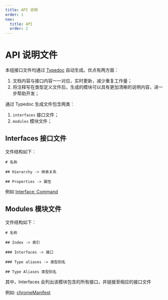 ```yaml
---
title: API 说明
order: 1
nav:
  title: API
  order: 2
---
```


# API 说明文件

本组接口文件均通过 [Typedoc](https://typedoc.org/) 自动生成。优点有两方面：

1. 文档内容与接口内容一一对应，实时更新，减少重复工作量；
2. 将注释写在类型定义文件后，生成的模块可以具有更加清晰的说明内容，进一步帮助开发；

通过 Typedoc 生成文件包含两类：

1. `interfaces` 接口文件；
2. `modules` 模块文件；

## Interfaces 接口文件

文件结构如下：

```
# 名称

## Hierarchy -> 继承关系

## Properties -> 属性

```

例如 [Interface: Command ](/api/interfaces/chromemanifest-command)

## Modules 模块文件

文件结构如下：

```
# 名称

## Index -> 索引

### Interfaces -> 接口

### Type aliases -> 类型别名

## Type Aliases 类型别名
```

其中，Interfaces 会列出该模块包含的所有接口，并链接至相应的接口文件

例如: [chromeManifest](/api/modules/chromemanifest)
